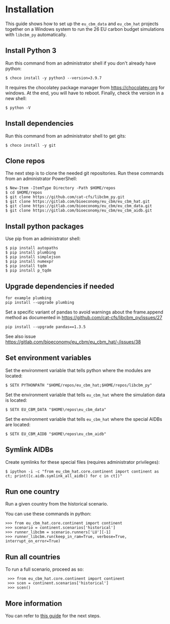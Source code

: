 # Installation

This guide shows how to set up the `eu_cbm_data` and `eu_cbm_hat` projects together on a Windows system to run the 26 EU carbon budget simulations with `libcbm_py` automatically.

## Install Python 3

Run this command from an administrator shell if you don't already have python:

    $ choco install -y python3 --version=3.9.7

It requires the chocolatey package manager from https://chocolatey.org for windows. At the end, you will have to reboot.
Finally, check the version in a new shell:

    $ python -V

## Install dependencies

Run this command from an administrator shell to get gits:

    $ choco install -y git

## Clone repos

The next step is to clone the needed git repositories.
Run these commands from an administrator PowerShell:

    $ New-Item -ItemType Directory -Path $HOME/repos
    $ cd $HOME/repos
    $ git clone https://github.com/cat-cfs/libcbm_py.git
    $ git clone https://gitlab.com/bioeconomy/eu_cbm/eu_cbm_hat.git
    $ git clone https://gitlab.com/bioeconomy/eu_cbm/eu_cbm_data.git
    $ git clone https://gitlab.com/bioeconomy/eu_cbm/eu_cbm_aidb.git

## Install python packages

Use pip from an administrator shell:

    $ pip install autopaths
    $ pip install plumbing
    $ pip install simplejson
    $ pip install numexpr
    $ pip install tqdm
    $ pip install p_tqdm


## Upgrade dependencies if needed

    for example plumbing
    pip install --upgrade plumbing

Set a specific variant of pandas to avoid warnings about the frame.append method as 
documented in https://github.com/cat-cfs/libcbm_py/issues/27

    pip install --upgrade pandas==1.3.5

See also issue https://gitlab.com/bioeconomy/eu_cbm/eu_cbm_hat/-/issues/38 

## Set environment variables

Set the environment variable that tells python where the modules are located:

    $ SETX PYTHONPATH "$HOME/repos/eu_cbm_hat;$HOME/repos/libcbm_py"

Set the environment variable that tells `eu_cbm_hat` where the simulation data is located:

    $ SETX EU_CBM_DATA "$HOME\repos\eu_cbm_data"

Set the environment variable that tells `eu_cbm_hat` where the special AIDBs are located:

    $ SETX EU_CBM_AIDB "$HOME\repos\eu_cbm_aidb"

## Symlink AIDBs

Create symlinks for these special files (requires administrator privileges):

    $ ipython -i -c "from eu_cbm_hat.core.continent import continent as ct; print([c.aidb.symlink_all_aidb() for c in ct])"

## Run one country

Run a given country from the historical scenario.

You can use these commands in python:

    >>> from eu_cbm_hat.core.continent import continent
    >>> scenario = continent.scenarios['historical']
    >>> runner_libcbm = scenario.runners['LU'][-1]
    >>> runner_libcbm.run(keep_in_ram=True, verbose=True, interrupt_on_error=True)

## Run all countries

To run a full scenario, proceed as so:

     >>> from eu_cbm_hat.core.continent import continent
     >>> scen = continent.scenarios['historical']
     >>> scen()

## More information

You can refer to [this guide](setup_on_linux.md#Run) for the next steps.
